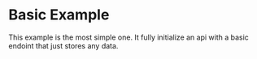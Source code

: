 # Basic Example
This example is the most simple one. It fully initialize an api with a basic endoint that just stores any data.

